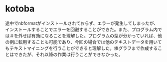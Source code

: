 # kotoba
途中でnbformatがインストールされておらず、エラーが発生してしまったが、インストールすることでエラーを回避することができた。また、プログラム内では＃を外せば有効になることを理解した。プログラムの型が分かっていれば、他の例に転用することも可能であり、今回の場合では他のテキストデータを用いてもテキストマイニングを行うことができると理解した。棒グラフまで作成することはできたが、それ以降の作業は行うことができなかった。
